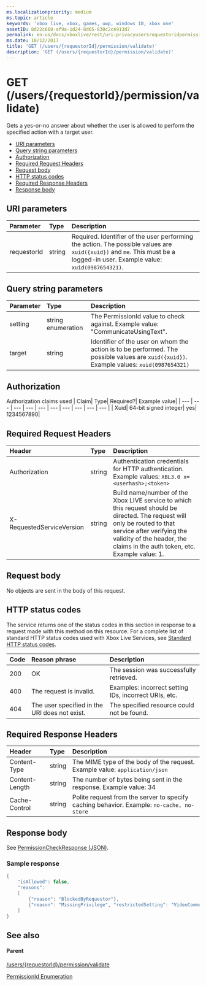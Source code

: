 ```yaml
---
ms.localizationpriority: medium
ms.topic: article
keywords: 'xbox live, xbox, games, uwp, windows 10, xbox one'
assetID: 8d22c668-af9a-1d24-8d65-830c2ce913d7
permalink: en-us/docs/xboxlive/rest/uri-privacyusersrequestoridpermissionvalidateget.html
ms.date: 10/12/2017
title: 'GET (/users/{requestorId}/permission/validate)'
description: 'GET (/users/{requestorId}/permission/validate)'
---
```


# GET \(/users/{requestorId}/permission/validate\)

Gets a yes-or-no answer about whether the user is allowed to perform the specified action with a target user.

* [URI parameters](get-users-requestorid-permission-validate.md#ID4EQ)
* [Query string parameters](get-users-requestorid-permission-validate.md#ID4E2)
* [Authorization](get-users-requestorid-permission-validate.md#ID4EDC)
* [Required Request Headers](get-users-requestorid-permission-validate.md#ID4EID)
* [Request body](get-users-requestorid-permission-validate.md#ID4ETE)
* [HTTP status codes](get-users-requestorid-permission-validate.md#ID4E5E)
* [Required Response Headers](get-users-requestorid-permission-validate.md#ID4ETG)
* [Response body](get-users-requestorid-permission-validate.md#ID4EKAAC)

## URI parameters <a id="ID4EQ"></a>

| Parameter | Type | Description |
| :--- | :--- | :--- |
| requestorId | string | Required. Identifier of the user performing the action. The possible values are `xuid({xuid})` and `me`. This must be a logged-in user. Example value: `xuid(0987654321)`. |

## Query string parameters <a id="ID4E2"></a>

| Parameter | Type | Description |
| :--- | :--- | :--- |
| setting | string enumeration | The PermissionId value to check against. Example value: "CommunicateUsingText". |
| target | string | Identifier of the user on whom the action is to be performed. The possible values are `xuid({xuid})`. Example values: `xuid(0987654321)` |

## Authorization <a id="ID4EDC"></a>

Authorization claims used \| Claim\| Type\| Required?\| Example value\| \| --- \| --- \| --- \| --- \| --- \| --- \| --- \| --- \| --- \| --- \| \| Xuid\| 64-bit signed integer\| yes\| 1234567890\|

## Required Request Headers <a id="ID4EID"></a>

| Header | Type | Description |
| :--- | :--- | :--- |
| Authorization | string | Authentication credentials for HTTP authentication. Example values: `XBL3.0 x=<userhash>;<token>` |
| X-RequestedServiceVersion | string | Build name/number of the Xbox LIVE service to which this request should be directed. The request will only be routed to that service after verifying the validity of the header, the claims in the auth token, etc. Example value: 1. |

## Request body <a id="ID4ETE"></a>

No objects are sent in the body of this request.

## HTTP status codes <a id="ID4E5E"></a>

The service returns one of the status codes in this section in response to a request made with this method on this resource. For a complete list of standard HTTP status codes used with Xbox Live Services, see [Standard HTTP status codes](https://github.com/LucienHH/docs-xsapi/tree/8aaeb3d77dec37e3bd2a1d99ea913649665f2490/additional/httpstatuscodes.md).

| Code | Reason phrase | Description |
| :--- | :--- | :--- |
| 200 | OK | The session was successfully retrieved. |
| 400 | The request is invalid. | Examples: incorrect setting IDs, incorrect URIs, etc. |
| 404 | The user specified in the URI does not exist. | The specified resource could not be found. |

## Required Response Headers <a id="ID4ETG"></a>

| Header | Type | Description |
| :--- | :--- | :--- |
| Content-Type | string | The MIME type of the body of the request. Example value: `application/json` |
| Content-Length | string | The number of bytes being sent in the response. Example value: 34 |
| Cache-Control | string | Polite request from the server to specify caching behavior. Example: `no-cache, no-store` |

## Response body <a id="ID4EKAAC"></a>

See [PermissionCheckResponse \(JSON\)](https://github.com/LucienHH/docs-xsapi/tree/8aaeb3d77dec37e3bd2a1d99ea913649665f2490/json/json-permissioncheckresponse.md).

### Sample response <a id="ID4EWAAC"></a>

```cpp
{
    "isAllowed": false,
    "reasons":
    [
        {"reason": "BlockedByRequestor"},
        {"reason": "MissingPrivilege", "restrictedSetting": "VideoCommunications"}
    ]
}
```

## See also <a id="ID4EABAC"></a>

#### Parent <a id="ID4ECBAC"></a>

[/users/{requestorId}/permission/validate](https://github.com/LucienHH/docs-xsapi/tree/8aaeb3d77dec37e3bd2a1d99ea913649665f2490/work-in-progress/privacy/uri-privacyusersrequestoridpermissionvalidate.md)

[PermissionId Enumeration](https://github.com/LucienHH/docs-xsapi/tree/8aaeb3d77dec37e3bd2a1d99ea913649665f2490/enums/privacy-enum-permissionid.md)

